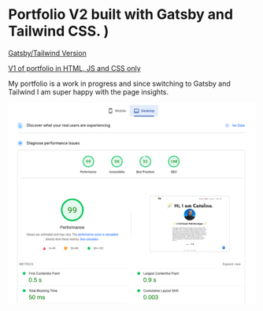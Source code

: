 # Portfolio V2 built with Gatsby and Tailwind CSS. )

[Gatsby/Tailwind Version](https://github.com/RodCato/Gatsby-Tailwind)

[V1 of portfolio in HTML, JS and CSS only](https://github.com/RodCato/portfolio/)

My portfolio is a work in progress and since switching to Gatsby and Tailwind I am super happy with the page insights. 

![Portfolio Page Insights](pageinsights2.png)
